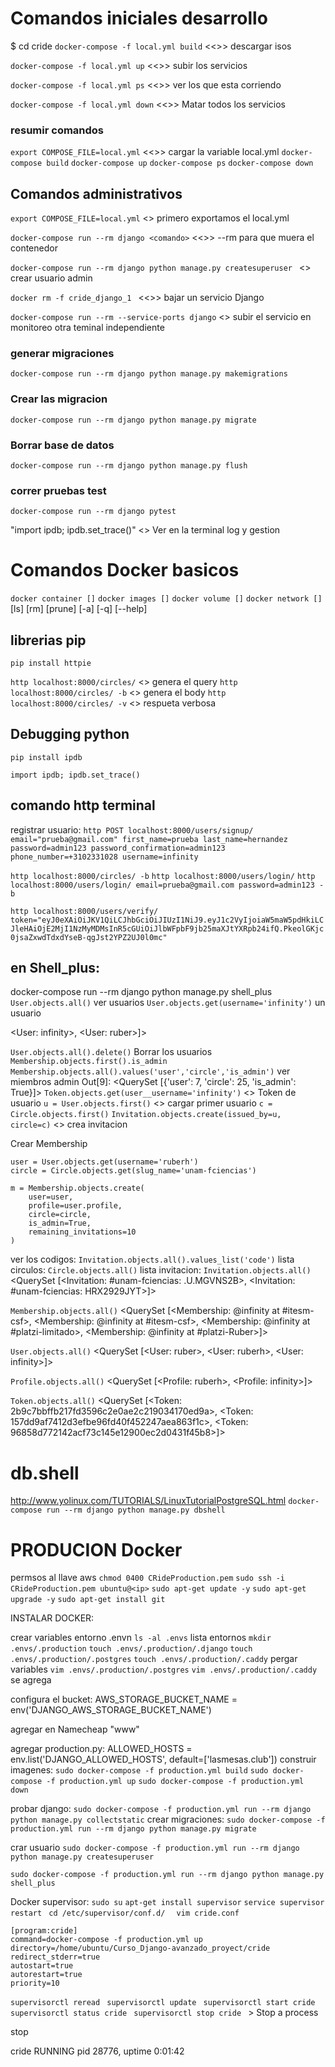 # Comandos iniciales desarrollo
$ cd cride
`docker-compose -f local.yml build` <<>> descargar isos

`docker-compose -f local.yml up` <<>> subir los servicios

`docker-compose -f local.yml ps` <<>> ver los que esta corriendo

`docker-compose -f local.yml down` <<>> Matar todos los servicios 

### resumir comandos 
`export COMPOSE_FILE=local.yml` <<>> cargar la variable local.yml
`docker-compose build` 
`docker-compose up` 
`docker-compose ps` 
`docker-compose down`

## Comandos administrativos 

`export COMPOSE_FILE=local.yml` <> primero exportamos el local.yml

`docker-compose run --rm django <comando>` <<>> --rm para que muera el contenedor

`docker-compose run --rm django python manage.py createsuperuser ` <> crear usuario admin

`docker rm -f cride_django_1 `  <<>> bajar un servicio Django

`docker-compose run --rm --service-ports django` <> subir el servicio en monitoreo otra teminal independiente

### generar migraciones 
`docker-compose run --rm django python manage.py makemigrations`

### Crear las migracion
`docker-compose run --rm django python manage.py migrate`
### Borrar base de datos
`docker-compose run --rm django python manage.py flush`

### correr pruebas test

`docker-compose run --rm django pytest`

"import ipdb; ipdb.set_trace()"  <> Ver en la terminal log y gestion

# Comandos Docker basicos

`docker container []`
`docker images []`
`docker volume []`
`docker network []`
[ls]
[rm]
[prune]
[-a]
[-q]
[--help]

## librerias pip

`pip install httpie`

`http localhost:8000/circles/`  <> genera el query
`http localhost:8000/circles/ -b` <> genera el body
`http localhost:8000/circles/ -v` <> respueta verbosa


## Debugging python 
`pip install ipdb` 

`import ipdb; ipdb.set_trace()`
## comando http terminal
registrar usuario:
`http POST localhost:8000/users/signup/ email="prueba@gmail.com" first_name=prueba last_name=hernandez password=admin123 password_confirmation=admin123 phone_number=+3102331028 username=infinity`

`http localhost:8000/circles/ -b`
`http localhost:8000/users/login/`
`http localhost:8000/users/login/ email=prueba@gmail.com password=admin123 -b`

`http localhost:8000/users/verify/ token="eyJ0eXAiOiJKV1QiLCJhbGciOiJIUzI1NiJ9.eyJ1c2VyIjoiaW5maW5pdHkiLCJleHAiOjE2MjI1NzMyMDMsInR5cGUiOiJlbWFpbF9jb25maXJtYXRpb24ifQ.PkeolGKjc0jsaZxwdTdxdYseB-qgJst2YPZ2UJ0l0mc"`

## en Shell_plus:
docker-compose run --rm django python manage.py shell_plus
`User.objects.all()` ver usuarios
`User.objects.get(username='infinity')`  un usuario

<User: infinity>, <User: ruber>]>

`User.objects.all().delete()` Borrar los usuarios
`Membership.objects.first().is_admin` 
`Membership.objects.all().values('user','circle','is_admin')` ver miembros admin
Out[9]: <QuerySet [{'user': 7, 'circle': 25, 'is_admin': True}]>
`Token.objects.get(user__username='infinity')` <> Token de usuario
`u = User.objects.first()` <> cargar primer usuario
`c = Circle.objects.first()`
`Invitation.objects.create(issued_by=u, circle=c)` <> crea invitacion

Crear Membership
``` 
user = User.objects.get(username='ruberh')
circle = Circle.objects.get(slug_name='unam-fciencias')

m = Membership.objects.create(
    user=user, 
    profile=user.profile, 
    circle=circle, 
    is_admin=True, 
    remaining_invitations=10
)
```
ver los codigos:
`Invitation.objects.all().values_list('code')`
lista circulos:
`Circle.objects.all()`
lista invitacion:
`Invitation.objects.all()`
<QuerySet [<Invitation: #unam-fciencias: .U.MGVNS2B>, <Invitation: #unam-fciencias: HRX2929JYT>]>

`Membership.objects.all()`
<QuerySet [<Membership: @infinity at #itesm-csf>, <Membership: @infinity at #itesm-csf>, <Membership: @infinity at #platzi-limitado>, <Membership: @infinity at #platzi-Ruber>]>

`User.objects.all()`
<QuerySet [<User: ruber>, <User: ruberh>, <User: infinity>]>

`Profile.objects.all()`
<QuerySet [<Profile: ruberh>, <Profile: infinity>]>

`Token.objects.all()`
<QuerySet [<Token: 2b9c7bbffb217fd3596c2e0ae2c219034170ed9a>, <Token: 157dd9af7412d3efbe96fd40f452247aea863f1c>, <Token: 96858d772142acf73c145e12900ec2d0431f45b8>]>

# db.shell
http://www.yolinux.com/TUTORIALS/LinuxTutorialPostgreSQL.html
`docker-compose run --rm django python manage.py dbshell`

# PRODUCION Docker

permsos al llave aws
`chmod 0400 CRideProduction.pem`
`sudo ssh -i CRideProduction.pem ubuntu@<ip>`
`sudo apt-get update -y`
`sudo apt-get upgrade -y`
`sudo apt-get install git`


INSTALAR DOCKER:

crear variables entorno .envn
`ls -al .envs` lista entornos
`mkdir .envs/.production`
`touch .envs/.production/.django`
`touch .envs/.production/.postgres`
`touch .envs/.production/.caddy`
pergar variables
`vim .envs/.production/.postgres`
`vim .envs/.production/.caddy` se agrega 

configura el bucket:
AWS_STORAGE_BUCKET_NAME = env('DJANGO_AWS_STORAGE_BUCKET_NAME')

agregar en Namecheap "www"

agregar production.py: 
ALLOWED_HOSTS = env.list('DJANGO_ALLOWED_HOSTS', default=['lasmesas.club'])
construir imagenes:
`sudo docker-compose -f production.yml build`
`sudo docker-compose -f production.yml up`
`sudo docker-compose -f production.yml down `


probar django:
`sudo docker-compose -f production.yml run --rm django python manage.py collectstatic`
crear migraciones:
`sudo docker-compose -f production.yml run --rm django python manage.py migrate`

crar usuario
`sudo docker-compose -f production.yml run --rm django python manage.py createsuperuser`

`sudo docker-compose -f production.yml run --rm django python manage.py shell_plus`

Docker supervisor:
`sudo su`
`apt-get install supervisor`
`service supervisor restart `
`cd /etc/supervisor/conf.d/  `
`vim cride.conf  `
```
[program:cride]
command=docker-compose -f production.yml up
directory=/home/ubuntu/Curso_Django-avanzado_proyect/cride
redirect_stderr=true
autostart=true
autorestart=true
priority=10
```
`supervisorctl reread `
`supervisorctl update `
`supervisorctl start cride `
`supervisorctl status cride `
`supervisorctl stop cride ` > Stop a process

stop <name>

cride    RUNNING   pid 28776, uptime 0:01:42






